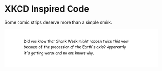 # XKCD Inspired Code

Some comic strips deserve more than a simple smirk.

![random-output](imgs/xkcd1930_calendar-facts_statement.jpg)
